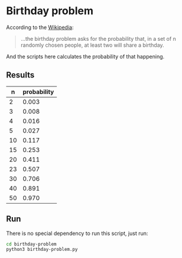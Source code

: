 # Birthday problem

According to the [Wikipedia](https://en.wikipedia.org/wiki/Birthday_problem):

> ...the birthday problem asks for the probability that, in a set of n randomly chosen people, at least two will share a birthday.

And the scripts here calculates the probability of that happening.

## Results

| n   | probability |
| --- | ----------- |
| 2   | 0.003       |
| 3   | 0.008       |
| 4   | 0.016       |
| 5   | 0.027       |
| 10  | 0.117       |
| 15  | 0.253       |
| 20  | 0.411       |
| 23  | 0.507       |
| 30  | 0.706       |
| 40  | 0.891       |
| 50  | 0.970       |

## Run

There is no special dependency to run this script, just run:

```bash
cd birthday-problem
python3 birthday-problem.py
```
